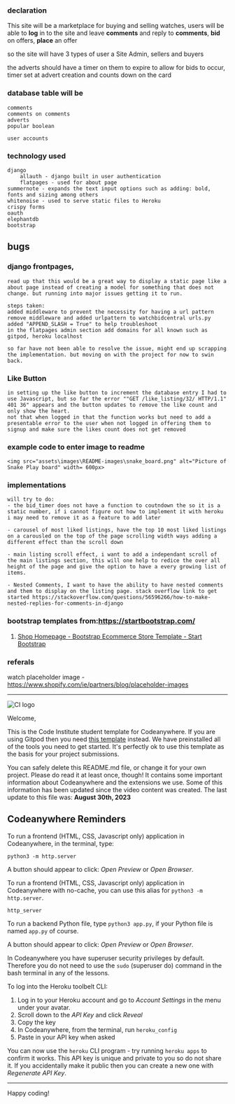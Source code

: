 ### declaration
This site will be a marketplace for buying and selling watches, users will be able to **log** in to the site and leave **comments** and reply to **comments**, **bid** on offers, **place** an offer

so the site will have 3 types of user a Site Admin, sellers and buyers

the adverts should have a timer on them to expire to allow for bids to occur, timer set at advert creation and counts down on the card

### database table will be
	comments
	comments on comments
	adverts
	popular boolean
		
	user accounts

### technology used
	django
		allauth - django built in user authentication 
		flatpages - used for about page
	summernote - expands the text input options such as adding: bold, fonts and sizing among others
	whitenoise - used to serve static files to Heroku
	crispy forms
	oauth
	elephantdb
	bootstrap

## bugs

### django frontpages, 
	read up that this would be a great way to display a static page like a about page instead of creating a model for something that does not change. but running into major issues getting it to run.

	steps taken:
	added middleware to prevent the necessity for having a url pattern
	remove middleware and added urlpattern to watchbidcentral urls.py
	added "APPEND_SLASH = True" to help troubleshoot
	in the flatpages admin section add domains for all known such as gitpod, heroku localhost

	so far have not been able to resolve the issue, might end up scrapping the implementation. but moving on with the project for now to swin back.

### Like Button
	in setting up the like button to increment the database entry I had to use Javascript, but so far the error ""GET /like_listing/32/ HTTP/1.1" 401 36" appears and the button updates to remove the like count and only show the heart. 
	not that when logged in that the function works but need to add a presentable error to the user when not logged in offering them to signup and make sure the likes count does not get removed
	


### example code to enter image to readme
	<img src="assets\images\README-images\snake_board.png" alt="Picture of Snake Play board" width= 600px>

### implementations

	will try to do:
	- the bid_timer does not have a function to coutndown the so it is a static number, if i cannot figure out how to implement it with heroku i may need to remove it as a feature to add later

	- carousel of most liked listings, have the top 10 most liked listings on a carousled on the top of the page scrolling width ways adding a different effect than the scroll down

	- main listing scroll effect, i want to add a independant scroll of the main listings section, this will one help to redice the over all height of the page and give the option to have a every growing list of items.

 	- Nested Comments, I want to have the ability to have nested comments and them to display on the listing page. stack overflow link to get started https://stackoverflow.com/questions/56596266/how-to-make-nested-replies-for-comments-in-django
	

### bootstrap templates from:https://startbootstrap.com/

1. [Shop Homepage - Bootstrap Ecommerce Store Template - Start Bootstrap](https://startbootstrap.com/template/shop-homepage)

### referals

watch placeholder image - https://www.shopify.com/ie/partners/blog/placeholder-images

























---






![CI logo](https://codeinstitute.s3.amazonaws.com/fullstack/ci_logo_small.png)

Welcome,

This is the Code Institute student template for Codeanywhere. If you are using Gitpod then you need [this template](https://github.com/Code-Institute-Org/gitpod-full-template) instead.  We have preinstalled all of the tools you need to get started. It's perfectly ok to use this template as the basis for your project submissions.

You can safely delete this README.md file, or change it for your own project. Please do read it at least once, though! It contains some important information about Codeanywhere and the extensions we use. Some of this information has been updated since the video content was created. The last update to this file was: **August 30th, 2023**

## Codeanywhere Reminders

To run a frontend (HTML, CSS, Javascript only) application in Codeanywhere, in the terminal, type:

`python3 -m http.server`

A button should appear to click: _Open Preview_ or _Open Browser_.

To run a frontend (HTML, CSS, Javascript only) application in Codeanywhere with no-cache, you can use this alias for `python3 -m http.server`.

`http_server`

To run a backend Python file, type `python3 app.py`, if your Python file is named `app.py` of course.

A button should appear to click: _Open Preview_ or _Open Browser_.

In Codeanywhere you have superuser security privileges by default. Therefore you do not need to use the `sudo` (superuser do) command in the bash terminal in any of the lessons.

To log into the Heroku toolbelt CLI:

1. Log in to your Heroku account and go to _Account Settings_ in the menu under your avatar.
2. Scroll down to the _API Key_ and click _Reveal_
3. Copy the key
4. In Codeanywhere, from the terminal, run `heroku_config`
5. Paste in your API key when asked

You can now use the `heroku` CLI program - try running `heroku apps` to confirm it works. This API key is unique and private to you so do not share it. If you accidentally make it public then you can create a new one with _Regenerate API Key_.

---

Happy coding!

